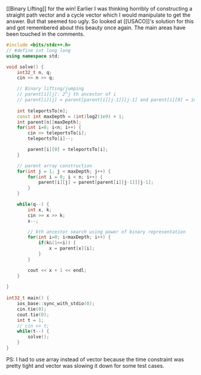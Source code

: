 [[Binary Lifting]] for the win! Earlier I was thinking horribly of constructing a straight path vector and a cycle vector which I would manipulate to get the answer.
But that seemed too ugly. So looked at [[USACO]]'s solution for this and got remembered about this beauty once again. The main areas have been touched in the comments.

```cpp
#include <bits/stdc++.h>
// #define int long long
using namespace std;

void solve() {
    int32_t n, q;
    cin >> n >> q;

    // Binary lifting/jumping
    // parent[i][j]: 2^j th ancestor of i
    // parent[i][j] = parent[parent[i][j-1]][j-1] and parent[i][0] = immediate parent
    
    int teleportsTo[n];
    const int maxDepth = (int)log2(1e9) + 1;
    int parent[n][maxDepth];
    for(int i=0; i<n; i++) {
        cin >> teleportsTo[i];
        teleportsTo[i]--;

        parent[i][0] = teleportsTo[i];
    }

    // parent array construction
    for(int j = 1; j < maxDepth; j++) {
        for(int i = 0; i < n; i++) {
            parent[i][j] = parent[parent[i][j-1]][j-1];
        }
    }

    while(q--) {
        int x, k;
        cin >> x >> k;
        x--;

        // kth ancestor search using power of binary representation
        for(int i=0; i<maxDepth; i++) {
            if(k&(1<<i)) {
                x = parent[x][i];
            }
        }

        cout << x + 1 << endl;
    }
    
}
 
int32_t main() {
    ios_base::sync_with_stdio(0);
    cin.tie(0);
    cout.tie(0);
    int t = 1;
    // cin >> t;
    while(t--) {
        solve();
    }
}
```

PS: I had to use array instead of vector because the time constraint was pretty tight and vector was slowing it down for some test cases.
